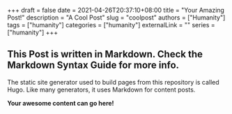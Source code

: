 +++ 
draft = false
date = 2021-04-26T20:37:10+08:00
title = "Your Amazing Post!"
description = "A Cool Post"
slug = "coolpost"
authors = ["Humanity"]
tags = ["humanity"]
categories = ["humanity"]
externalLink = ""
series = ["humanity"]
+++

## This Post is written in Markdown. Check the Markdown Syntax Guide for more info. 

The static site generator used to build pages from this repository is called Hugo. Like many generators, it uses Markdown for content posts. 

**Your awesome content can go here!**



